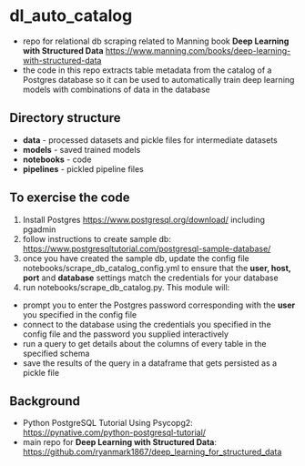 # dl_auto_catalog
- repo for relational db scraping related to Manning book **Deep Learning with Structured Data** https://www.manning.com/books/deep-learning-with-structured-data
- the code in this repo extracts table metadata from the catalog of a Postgres database so it can be used to automatically train deep learning models with combinations of data in the database

## Directory structure
- **data** - processed datasets and pickle files for intermediate datasets
- **models** - saved trained models
- **notebooks** - code
- **pipelines** - pickled pipeline files

## To exercise the code

1. Install Postgres https://www.postgresql.org/download/ including pgadmin
2. follow instructions to create sample db: https://www.postgresqltutorial.com/postgresql-sample-database/
3. once you have created the sample db, update the config file notebooks/scrape_db_catalog_config.yml to ensure that the **user, host, port** and **database** settings match the credentials for your database
4. run notebooks/scrape_db_catalog.py. This module will:
- prompt you to enter the Postgres password corresponding with the **user** you specified in the config file
- connect to the database using the credentials you specified in the config file and the password you supplied interactively
- run a query to get details about the columns of every table in the specified schema
- save the results of the query in a dataframe that gets persisted as a pickle file


## Background

- Python PostgreSQL Tutorial Using Psycopg2: https://pynative.com/python-postgresql-tutorial/
- main repo for **Deep Learning with Structured Data**: https://github.com/ryanmark1867/deep_learning_for_structured_data